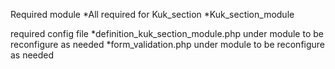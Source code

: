 Required module
*All required for Kuk_section
*Kuk_section_module

required config file
*definition_kuk_section_module.php under module to be reconfigure as needed
*form_validation.php under module to be reconfigure as needed